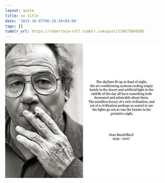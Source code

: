 ```yaml
---
layout: quote
title: no title
date: '2015-10-07T06:28:38+04:00'
tags: []
tumblr_url: https://robertocarroll.tumblr.com/post/130675869385
---
```

<img src="/images/quotes/tumblr_nvuifqQaOS1u0ytjpo1_1280.jpg"/><br/>
